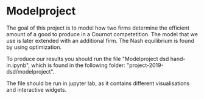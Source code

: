 # Modelproject

The goal of this project is to model how two firms determine the efficient amount of a good to produce in a Cournot competetition. The model that we use is later extended with an additional firm. The Nash equilibrium is found by using optimization.

To produce our results you should run the file "Modelproject dsd hand-in.ipynb", which is found in the following folder:
"project-2019-dsd/modelproject".

The file should be run in jupyter lab, as it contains different visualisations and interactive widgets.